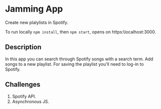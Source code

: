 # Jamming App 
Create new plalylists in Spotify.

To run locally `npm install`, then `npm start`, opens on https:\\localhost:3000.

## Description
In this app you can search through Spotify songs with a search term.
Add songs to a new playlist.
For saving the playlist you'll need to log-in to Spotify.

## Challenges
1. Spotify API.
2. Asynchronous JS.





